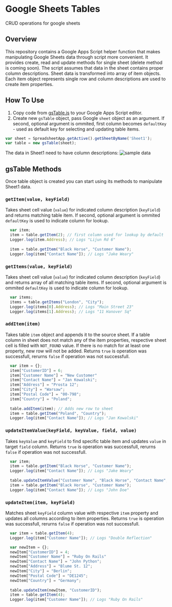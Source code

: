 # Google Sheets Tables
CRUD operations for google sheets

## Overview
This repository contains a Google Apps Script helper function that makes manipulating Google Sheets data through script more convenient. It provides create, read and update methods for single sheet (delete method is coming soon). The script assumes that data in the sheet contains proper column descriptions. Sheet data is transformed into array of item objects. Each item object represents single row and  column descriptions are used to create item properties.

## How To Use
1. Copy code from [gsTable.js](https://github.com/TeeMonk/google-sheets-tables/blob/master/gsTable.js) to your Google Apps Script editor. 
2. Create new `gsTable` object, pass Google `sheet` object as an argument. If second, optional argument is ommited, first column becomes `defaultKey`  -  used as default key for selecting and updating table items.
```javascript
var sheet = SpreadsheetApp.getActive().getSheetByName('Sheet1');
var table = new gsTable(sheet); 
```

The data in Sheet1 need to have column descriptions:
![sample data](https://github.com/TeeMonk/google-sheets-tables/blob/master/gsheet.PNG "sample data")

## gsTable Methods
Once table object is created you can start using its methods to manipulate Sheet1 data.

### `getItem(value, keyField)`
Takes sheet cell value (`value`) for indicated column description (`keyField`) and returns matching table item. If second, optional argument is ommited `defaultKey` is used to indicate column for lookup.   
```javascript
  var item;
  item = table.getItem(2); // first column used for lookup by default
  Logger.log(item.Address); // Logs "Lijun Rd 6"
  
  item = table.getItem("Black Horse", "Customer Name");
  Logger.log(item["Contact Name"]); // Logs "Jake Weary"
```

### `getItems(value, keyField)`
Takes sheet cell value (`value`) for indicated column description (`keyField`) and returns array of all matching table items. If second, optional argument is ommited `defaultKey` is used to indicate column for lookup.   
```javascript
  var items;
  items = table.getItems("London", "City");
  Logger.log(items[0].Address); // Logs "Main Street 23"
  Logger.log(items[1].Address); // Logs "11 Hanover Sq"
```  

### `addItem(item)`
Takes table `item` object and appends it to the source sheet. If a table column in sheet does not match any of the item properties, respective sheet cell is filled with `NOT_FOUND` value. If there is no match for at least one property, new row will not be added. 
Returns `true` is operation was successfull, rerurns `false` if operation was not successfull. 
```javascript
  var item = {};
  item["CustomerID"] = 6;
  item["Customer Name"]	= "New Customer"
  item["Contact Name"] = "Jan Kowalski";	
  item["Address"] = "Prosta 12";	
  item["City"] = "Warsaw";	
  item["Postal Code"] = "00-798";	
  item["Country"] = "Poland";
  
  table.addItem(item); // Adds new row to sheet
  item = table.getItem("Poland", "Country");
  Logger.log(item["Contact Name"]); // Logs "Jan Kowalski"
```

### `updateItemValue(keyField, keyValue, field, value)`
Takes `keyValue` and `keyField` to find specific table item and updates `value` in target `field` column. 
Returns `true` is operation was successfull, rerurns `false` if operation was not successfull. 
```javascript
  var item;
  item = table.getItem("Black Horse", "Customer Name");
  Logger.log(item["Contact Name"]); // Logs "Jake Weary"
  
  table.updateItemValue("Customer Name", "Black Horse", "Contact Name", "John Doe");
  item = table.getItem("Black Horse", "Customer Name");
  Logger.log(item["Contact Name"]); // Logs "John Doe"
```

### `updateItem(item, keyField)`
Matches sheet `keyField` column value with respective `item` property and updates all columns according to item properties. 
Returns `true` is operation was successfull, rerurns `false` if operation was not successfull.
```javascript
  var item = table.getItem(4);
  Logger.log(item["Customer Name"]); // Logs "Double Reflection"

  var newItem = {};
  newItem["CustomerID"] = 4;
  newItem["Customer Name"] = "Ruby On Rails"
  newItem["Contact Name"] = "John Python";	
  newItem["Address"] = "Blume St. 12";	
  newItem["City"] = "Berlin";	
  newItem["Postal Code"] = "DE1245";	
  newItem["Country"] = "Germany";
  
  table.updateItem(newItem, "CustomerID");
  item = table.getItem(4);
  Logger.log(item["Customer Name"]); // Logs "Ruby On Rails"
```
